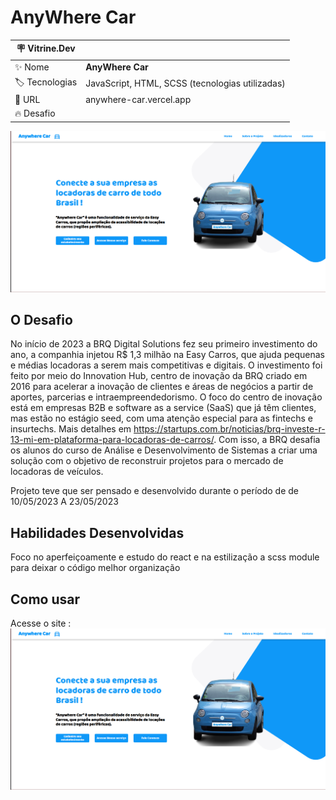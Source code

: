 
# AnyWhere Car

| :placard: Vitrine.Dev |     |
| -------------  | --- |
| :sparkles: Nome        | **AnyWhere Car**
| :label: Tecnologias | JavaScript, HTML, SCSS (tecnologias utilizadas)
| :rocket: URL         | anywhere-car.vercel.app
| :fire: Desafio     | 

<!-- Inserir imagem com a #vitrinedev ao final do link -->
![](https://github.com/Arttutu/anywhere-car/blob/master/telaInicial.png?raw=true#vitrinedev)

## O Desafio

No início de 2023 a BRQ Digital Solutions fez seu primeiro investimento do ano, a companhia injetou R$ 1,3 milhão na Easy Carros, que ajuda pequenas e médias locadoras a serem mais competitivas e digitais.
O investimento foi feito por meio do Innovation Hub, centro de inovação da BRQ criado em 2016 para acelerar a inovação de clientes e áreas de negócios a partir de aportes, parcerias e intraempreendedorismo. O foco do centro de inovação está em empresas B2B e software as a service (SaaS) que já têm clientes, mas estão no estágio seed, com uma atenção especial para as fintechs e insurtechs. Mais detalhes em https://startups.com.br/noticias/brq-investe-r-13-mi-em-plataforma-para-locadoras-de-carros/.
Com isso, a BRQ desafia os alunos do curso de Análise e Desenvolvimento de Sistemas a criar uma solução com o objetivo de reconstruir projetos para o mercado de locadoras de veículos.

Projeto teve que ser pensado e desenvolvido durante o período de de 10/05/2023 A 23/05/2023

## Habilidades Desenvolvidas
Foco no aperfeiçoamente e estudo do react e na estilização a scss module para deixar o código melhor organização

## Como usar
Acesse o site : ![](https://github.com/Arttutu/anywhere-car/blob/master/telaInicial.png?raw=true)
